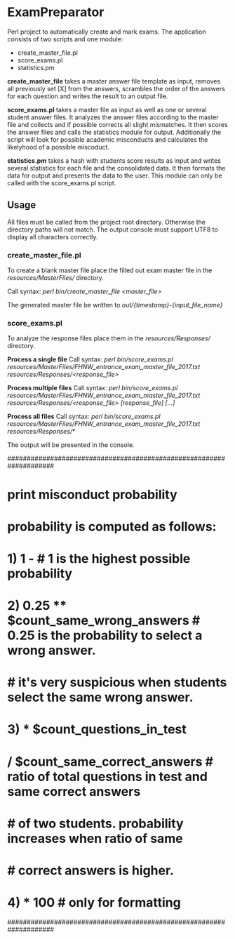 # ExamPreparator
Perl project to automatically create and mark exams.
The application consists of two scripts and one module:

- create_master_file.pl
- score_exams.pl
- statistics.pm

**create_master_file** takes a master answer file template as input, removes all previously set [X] from the answers, scrambles the order of the answers for each question and writes the result to an output file.

**score_exams.pl** takes a master file as input as well as one or several student answer files. It analyzes the answer files according to the master file and collects and if possible corrects all slight mismatches. It then scores the answer files and calls the statistics module for output. Additionally the script will look for possible academic misconducts and calculates the likelyhood of a possible miscoduct.

**statistics.pm** takes a hash with students score results as input and writes several statistics for each file and the consolidated data. It then formats the data for output and presents the data to the user. This module can only be called with the score_exams.pl script.


## Usage

All files must be called from the project root directory. Otherwise the directory paths will not match.
The output console must support UTF8 to display all characters correctly.

### create_master_file.pl
To create a blank master file place the filled out exam master file in the *resources/MasterFiles/* directory.

Call syntax: *perl bin/create_master_file \<master_file>*

The generated master file be written to *out/{timestamp}-{input_file_name}*

### score_exams.pl
To analyze the response files place them in the *resources/Responses/* directory.

**Process a single file**
Call syntax: *perl bin/score_exams.pl resources/MasterFiles/FHNW_entrance_exam_master_file_2017.txt resources/Responses/\<response_file>*

**Process multiple files**
Call syntax: *perl bin/score_exams.pl resources/MasterFiles/FHNW_entrance_exam_master_file_2017.txt resources/Responses/\<response_file> [response_file] [...]*

**Process all files**
Call syntax: *perl bin/score_exams.pl resources/MasterFiles/FHNW_entrance_exam_master_file_2017.txt resources/Responses/*\*

The output will be presented in the console.

####################################################################
# print misconduct probability
#
# probability is computed as follows:
#
# 1)   1 -                                    # 1 is the highest possible probability
# 2)   0.25 ** $count_same_wrong_answers      # 0.25 is the probability to select a wrong answer.
#                                             # it's very suspicious when students select the same wrong answer.
# 3)   * $count_questions_in_test
#           / $count_same_correct_answers     # ratio of total questions in test and same correct answers
#                                             # of two students. probability increases when ratio of same
#                                             # correct answers is higher.
# 4)   * 100                                  # only for formatting
####################################################################

